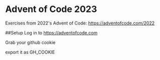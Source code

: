 # Advent of Code 2023

Exercises from 2022's Advent of Code: https://adventofcode.com/2022

##Setup
Log in to https://adventofcode.com

Grab your github cookie

export it as GH_COOKIE